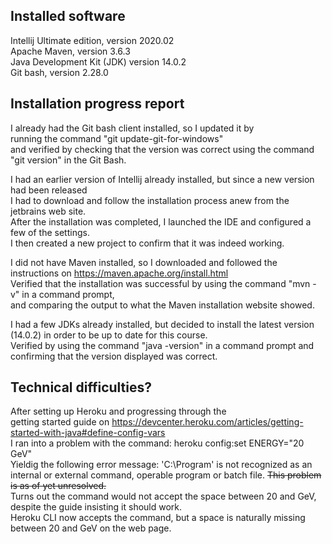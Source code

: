 Installed software
-------------------

Intellij Ultimate edition, version 2020.02<br>
Apache Maven, version 3.6.3<br>
Java Development Kit (JDK) version 14.0.2<br>
Git bash, version 2.28.0<br>

Installation progress report
-----------------------------

I already had the Git bash client installed, so I updated it by<br>
running the command "git update-git-for-windows"<br>
and verified by checking that the version was correct using the command "git version" in the Git Bash.

I had an earlier version of Intellij already installed, but since a new version had been released<br>
I had to download and follow the installation process anew from the jetbrains web site.<br>
After the installation was completed, I launched the IDE and configured a few of the settings.<br>
I then created a new project to confirm that it was indeed working.

I did not have Maven installed, so I downloaded and followed the instructions on https://maven.apache.org/install.html<br>
Verified that the installation was successful by using the command "mvn -v" in a command prompt,<br>
and comparing the output to what the Maven installation website showed.

I had a few JDKs already installed, but decided to install the latest version (14.0.2) in order to be up to date for this course.<br>
Verified by using the command "java -version" in a command prompt and confirming that the version displayed was correct.


Technical difficulties?
------------------------
After setting up Heroku and progressing through the<br>
getting started guide on https://devcenter.heroku.com/articles/getting-started-with-java#define-config-vars<br>
I ran into a problem with the command: heroku config:set ENERGY="20 GeV"<br>
Yieldig the following error message: 'C:\Program' is not recognized as an internal or external command, operable program or batch file.
~~This problem is as of yet unresolved.~~<br>
Turns out the command would not accept the space between 20 and GeV, despite the guide insisting it should work.<br>
Heroku CLI now accepts the command, but a space is naturally missing between 20 and GeV on the web page.
